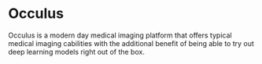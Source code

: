 # Occulus

Occulus is a modern day medical imaging platform that offers typical medical imaging 
cabilities with the additional benefit of being able to try out deep learning models 
right out of the box.


